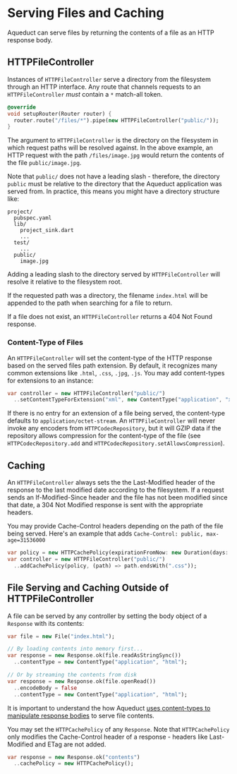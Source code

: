 # Serving Files and Caching

Aqueduct can serve files by returning the contents of a file as an HTTP response body.

## HTTPFileController

Instances of `HTTPFileController` serve a directory from the filesystem through an HTTP interface. Any route that channels requests to an `HTTPFileController` *must* contain a `*` match-all token.


```dart
@override
void setupRouter(Router router) {
  router.route("/files/*").pipe(new HTTPFileController("public/"));
}
```

The argument to `HTTPFileController` is the directory on the filesystem in which request paths will be resolved against. In the above example, an HTTP request with the path `/files/image.jpg` would return the contents of the file `public/image.jpg`.

Note that `public/` does not have a leading slash - therefore, the directory `public` must be relative to the directory that the Aqueduct application was served from. In practice, this means you might have a directory structure like:

```
project/
  pubspec.yaml  
  lib/
    project_sink.dart
    ...
  test/
    ...
  public/
    image.jpg
```

Adding a leading slash to the directory served by `HTTPFileController` will resolve it relative to the filesystem root.

If the requested path was a directory, the filename `index.html` will be appended to the path when searching for a file to return.

If a file does not exist, an `HTTPFileController` returns a 404 Not Found response.

### Content-Type of Files

An `HTTPFileController` will set the content-type of the HTTP response based on the served files path extension. By default, it recognizes many common extensions like `.html`, `.css`, `.jpg`, `.js`. You may add content-types for extensions to an instance:

```dart
var controller = new HTTPFileController("public/")
  ..setContentTypeForExtension("xml", new ContentType("application", "xml"));
```

If there is no entry for an extension of a file being served, the content-type defaults to `application/octet-stream`. An `HTTPFileController` will never invoke any encoders from `HTTPCodecRepository`, but it will GZIP data if the repository allows compression for the content-type of the file (see `HTTPCodecRepository.add` and `HTTPCodecRepository.setAllowsCompression`).

## Caching

An `HTTPFileController` always sets the the Last-Modified header of the response to the last modified date according to the filesystem. If a request sends an If-Modified-Since header and the file has not been modified since that date, a 304 Not Modified response is sent with the appropriate headers.

You may provide Cache-Control headers depending on the path of the file being served. Here's an example that adds `Cache-Control: public, max-age=31536000`

```dart
var policy = new HTTPCachePolicy(expirationFromNow: new Duration(days: 365));
var controller = new HTTPFileController("public/")
  ..addCachePolicy(policy, (path) => path.endsWith(".css"));
```

## File Serving and Caching Outside of HTTPFileController

A file can be served by any controller by setting the body object of a `Response` with its contents:

```dart
var file = new File("index.html");

// By loading contents into memory first...
var response = new Response.ok(file.readAsStringSync())
  ..contentType = new ContentType("application", "html");

// Or by streaming the contents from disk
var response = new Response.ok(file.openRead())
  ..encodeBody = false
  ..contentType = new ContentType("application", "html");
```

It is important to understand the how Aqueduct [uses content-types to manipulate response bodies](request_and_response.md) to serve file contents.

You may set the `HTTPCachePolicy` of any `Response`. Note that `HTTPCachePolicy` only modifies the Cache-Control header of a response - headers like Last-Modified and ETag are not added.

```dart
var response = new Response.ok("contents")
  ..cachePolicy = new HTTPCachePolicy();
```
